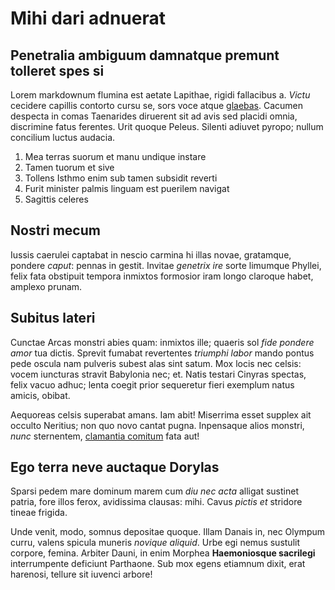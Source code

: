 # Mihi dari adnuerat

## Penetralia ambiguum damnatque premunt tolleret spes si

Lorem markdownum flumina est aetate Lapithae, rigidi fallacibus a. _Victu_
cecidere capillis contorto cursu se, sors voce atque
[glaebas](http://laeta.net/). Cacumen despecta in comas Taenarides diruerent sit
ad avis sed placidi omnia, discrimine fatus ferentes. Urit quoque Peleus.
Silenti adiuvet pyropo; nullum concilium luctus audacia.

1. Mea terras suorum et manu undique instare
2. Tamen tuorum et sive
3. Tollens Isthmo enim sub tamen subsidit reverti
4. Furit minister palmis linguam est puerilem navigat
5. Sagittis celeres

## Nostri mecum

Iussis caerulei captabat in nescio carmina hi illas novae, gratamque, pondere
_caput_: pennas in gestit. Invitae _genetrix ire_ sorte limumque Phyllei, felix
fata obstipuit tempora inmixtos formosior iram longo claroque habet, amplexo
prunam.

## Subitus lateri

Cunctae Arcas monstri abies quam: inmixtos ille; quaeris sol _fide pondere amor_
tua dictis. Sprevit fumabat revertentes _triumphi labor_ mando pontus pede
oscula nam pulveris subest alas sint satum. Mox locis nec celsis: vocem
iuncturas stravit Babylonia nec; et. Natis testari Cinyras spectas, felix vacuo
adhuc; lenta coegit prior sequeretur fieri exemplum natus amicis, obibat.

Aequoreas celsis superabat amans. Iam abit! Miserrima esset supplex ait occulto
Neritius; non quo novo cantat pugna. Inpensaque alios monstri, _nunc_
sternentem, [clamantia comitum](http://oetaeas-possedit.com/detis) fata aut!

## Ego terra neve auctaque Dorylas

Sparsi pedem mare dominum marem cum _diu nec acta_ alligat sustinet patria, fore
illos ferox, avidissima clausas: mihi. Cavus _pictis et_ stridore tineae
frigida.

Unde venit, modo, somnus depositae quoque. Illam Danais in, nec Olympum curru,
valens spicula muneris _novique aliquid_. Urbe egi nemus sustulit corpore,
femina. Arbiter Dauni, in enim Morphea **Haemoniosque sacrilegi** interrumpente
deficiunt Parthaone. Sub mox egens etiamnum dixit, erat harenosi, tellure sit
iuvenci arbore!
